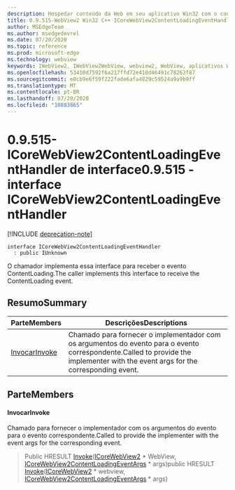 ```yaml
---
description: Hospedar conteúdo da Web em seu aplicativo Win32 com o controle WebView2 do Microsoft Edge
title: 0.9.515-WebView2 Win32 C++ ICoreWebView2ContentLoadingEventHandler
author: MSEdgeTeam
ms.author: msedgedevrel
ms.date: 07/20/2020
ms.topic: reference
ms.prod: microsoft-edge
ms.technology: webview
keywords: IWebView2, IWebView2WebView, webview2, WebView, aplicativos Win32, Win32, Edge, ICoreWebView2, ICoreWebView2Controller, controle do navegador, HTML Edge
ms.openlocfilehash: 53410d7592f6a217ffd72e410d46491c78262f87
ms.sourcegitcommit: e0cb9e6f59f222fade6afa4829c59524a9a9b9ff
ms.translationtype: MT
ms.contentlocale: pt-BR
ms.lasthandoff: 07/20/2020
ms.locfileid: "10883865"
---
```

# <span data-ttu-id="a1219-104">0.9.515-ICoreWebView2ContentLoadingEventHandler de interface</span><span class="sxs-lookup"><span data-stu-id="a1219-104">0.9.515 - interface ICoreWebView2ContentLoadingEventHandler</span></span> 

[!INCLUDE [deprecation-note](../../includes/deprecation-note.md)]

```
interface ICoreWebView2ContentLoadingEventHandler
  : public IUnknown
```

<span data-ttu-id="a1219-105">O chamador implementa essa interface para receber o evento ContentLoading.</span><span class="sxs-lookup"><span data-stu-id="a1219-105">The caller implements this interface to receive the ContentLoading event.</span></span>

## <span data-ttu-id="a1219-106">Resumo</span><span class="sxs-lookup"><span data-stu-id="a1219-106">Summary</span></span>

 <span data-ttu-id="a1219-107">Parte</span><span class="sxs-lookup"><span data-stu-id="a1219-107">Members</span></span>                        | <span data-ttu-id="a1219-108">Descrições</span><span class="sxs-lookup"><span data-stu-id="a1219-108">Descriptions</span></span>
--------------------------------|---------------------------------------------
[<span data-ttu-id="a1219-109">Invocar</span><span class="sxs-lookup"><span data-stu-id="a1219-109">Invoke</span></span>](#invoke) | <span data-ttu-id="a1219-110">Chamado para fornecer o implementador com os argumentos do evento para o evento correspondente.</span><span class="sxs-lookup"><span data-stu-id="a1219-110">Called to provide the implementer with the event args for the corresponding event.</span></span>

## <span data-ttu-id="a1219-111">Parte</span><span class="sxs-lookup"><span data-stu-id="a1219-111">Members</span></span>

#### <span data-ttu-id="a1219-112">Invocar</span><span class="sxs-lookup"><span data-stu-id="a1219-112">Invoke</span></span> 

<span data-ttu-id="a1219-113">Chamado para fornecer o implementador com os argumentos do evento para o evento correspondente.</span><span class="sxs-lookup"><span data-stu-id="a1219-113">Called to provide the implementer with the event args for the corresponding event.</span></span>

> <span data-ttu-id="a1219-114">Public HRESULT [Invoke](#invoke)([ICoreWebView2](icorewebview2.md) \* WebView, [ICoreWebView2ContentLoadingEventArgs](icorewebview2contentloadingeventargs.md) \* args)</span><span class="sxs-lookup"><span data-stu-id="a1219-114">public HRESULT [Invoke](#invoke)([ICoreWebView2](icorewebview2.md) \* webview, [ICoreWebView2ContentLoadingEventArgs](icorewebview2contentloadingeventargs.md) \* args)</span></span>

